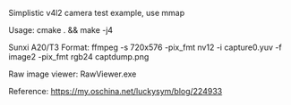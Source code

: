 Simplistic v4l2 camera test example, use mmap

Usage:
	cmake . && make -j4

Sunxi A20/T3 Format:
	ffmpeg -s 720x576 -pix_fmt nv12 -i capture0.yuv -f image2 -pix_fmt rgb24 captdump.png

Raw image viewer:
	RawViewer.exe

Reference:
	https://my.oschina.net/luckysym/blog/224933
